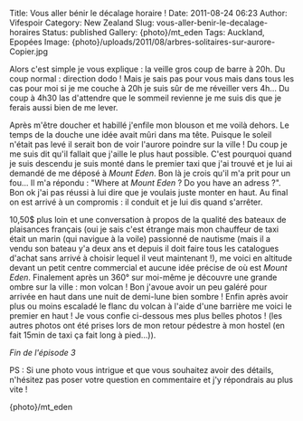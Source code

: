 Title: Vous aller bénir le décalage horaire !
Date: 2011-08-24 06:23
Author: Vifespoir
Category: New Zealand
Slug: vous-aller-benir-le-decalage-horaires
Status: published
Gallery: {photo}/mt_eden
Tags: Auckland, Epopées
Image: {photo}/uploads/2011/08/arbres-solitaires-sur-aurore-Copier.jpg

Alors c'est simple je vous explique : la veille gros coup de barre à
20h. Du coup normal : direction dodo ! Mais je sais pas pour vous mais
dans tous les cas pour moi si je me couche à 20h je suis sûr de me
réveiller vers 4h... Du coup à 4h30 las d'attendre que le sommeil
revienne je me suis dis que je ferais aussi bien de me lever.

Après m'être doucher et habillé j'enfile mon blouson et me voilà dehors.
Le temps de la douche une idée avait mûri dans ma tête. Puisque le
soleil n'était pas levé il serait bon de voir l'aurore poindre sur la
ville ! Du coup je me suis dit qu'il fallait que j'aille le plus haut
possible. C'est pourquoi quand je suis descendu je suis monté dans le
premier taxi que j'ai trouvé et je lui ai demandé de me déposé à *Mount
Eden*. Bon là je crois qu'il m'a prit pour un fou... Il m'a répondu :
"Where at *Mount Eden* ? Do you have an adress ?". Bon ok j'ai pas
réussi à lui dire que je voulais juste monter en haut. Au final on est
arrivé à un compromis : il conduit et je lui dis quand s'arrêter.

10,50\$ plus loin et une conversation à propos de la qualité des bateaux
de plaisances français (oui je sais c'est étrange mais mon chauffeur de
taxi était un marin (qui navigue à la voile) passionné de nautisme (mais
il a vendu son bateau y'a deux ans et depuis il doit faire tous les
catalogues d'achat sans arrivé à choisir lequel il veut maintenant !),
me voici en altitude devant un petit centre commercial et aucune idée
précise de où est *Mount Eden*. Finalement après un 360° sur moi-même je
découvre une grande ombre sur la ville : mon volcan ! Bon j'avoue avoir
un peu galéré pour arrivée en haut dans une nuit de demi-lune bien
sombre ! Enfin après avoir plus ou moins escaladé le flanc du volcan à
l'aide d'une barrière me voici le premier en haut ! Je vous confie
ci-dessous mes plus belles photos ! (les autres photos ont été prises
lors de mon retour pédestre à mon hostel (en fait 15min de taxi ça fait
long à pied...)).

*Fin de l'épisode 3*

PS : Si une photo vous intrigue et que vous souhaitez avoir des détails,
n'hésitez pas poser votre question en commentaire et j'y répondrais au
plus vite !

{photo}/mt_eden
